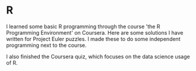 # R
I learned some basic R programming through the course 'the R Programming Environment' on Coursera. 
Here are some solutions I have written for Project Euler puzzles. I made these to do some independent programming next to the course. 

I also finished the Coursera quiz, which focuses on the data science usage of R.
